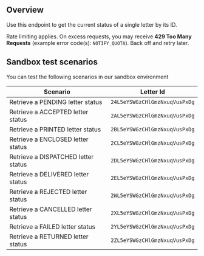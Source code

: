 ## Overview

Use this endpoint to get the current status of a single letter by its ID.

Rate limiting applies. On excess requests, you may receive **429 Too Many Requests** (example error code(s): `NOTIFY_QUOTA`). Back off and retry later.

## Sandbox test scenarios

You can test the following scenarios in our sandbox environment

| Scenario                                | Letter Id                    |
| ----------------------------------------| ---------------------------- |
| Retrieve a PENDING letter status        | `24L5eYSWGzCHlGmzNxuqVusPxDg`|
| Retrieve a ACCEPTED letter status       | `2AL5eYSWGzCHlGmzNxuqVusPxDg`|
| Retrieve a PRINTED letter status        | `2BL5eYSWGzCHlGmzNxuqVusPxDg`|
| Retrieve a ENCLOSED letter status       | `2CL5eYSWGzCHlGmzNxuqVusPxDg`|
| Retrieve a DISPATCHED letter status     | `2DL5eYSWGzCHlGmzNxuqVusPxDg`|
| Retrieve a DELIVERED letter status      | `2EL5eYSWGzCHlGmzNxuqVusPxDg`|
| Retrieve a REJECTED letter status       | `2WL5eYSWGzCHlGmzNxuqVusPxDg`|
| Retrieve a CANCELLED letter status      | `2XL5eYSWGzCHlGmzNxuqVusPxDg`|
| Retrieve a FAILED letter status         | `2YL5eYSWGzCHlGmzNxuqVusPxDg`|
| Retrieve a RETURNED letter status       | `2ZL5eYSWGzCHlGmzNxuqVusPxDg`|
